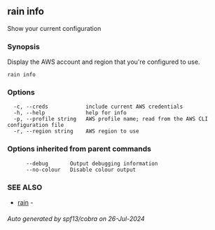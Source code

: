 ## rain info

Show your current configuration

### Synopsis

Display the AWS account and region that you're configured to use.

```
rain info
```

### Options

```
  -c, --creds            include current AWS credentials
  -h, --help             help for info
  -p, --profile string   AWS profile name; read from the AWS CLI configuration file
  -r, --region string    AWS region to use
```

### Options inherited from parent commands

```
      --debug       Output debugging information
      --no-colour   Disable colour output
```

### SEE ALSO

* [rain](index.md)	 - 

###### Auto generated by spf13/cobra on 26-Jul-2024
